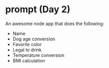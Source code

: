 prompt (Day 2)
======

An awesome node app that does the following:

- Name
- Dog age conversion
- Favorite color
- Legal to drink
- Temperature conversion
- BMI calculation
